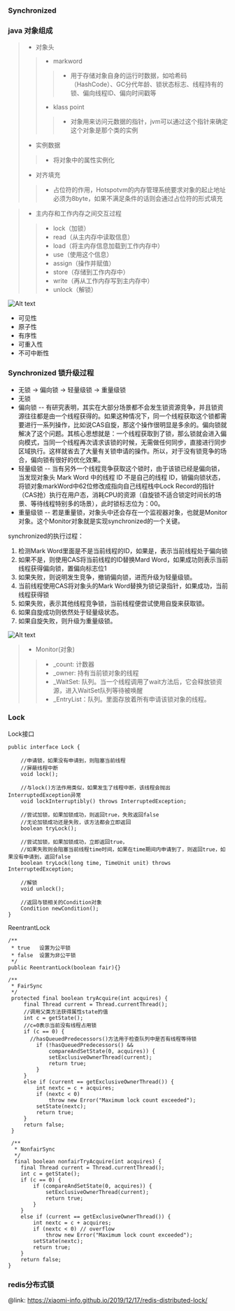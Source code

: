 ### Synchronized

### java 对象组成
>- 对象头
>>- markword
>>>- 用于存储对象自身的运行时数据，如哈希码（HashCode）、GC分代年龄、锁状态标志、线程持有的锁、偏向线程ID、偏向时间戳等
>>- klass point
>>>- 对象用来访问元数据的指针，jvm可以通过这个指针来确定这个对象是那个类的实例
>- 实例数据
>>- 将对象中的属性实例化
>- 对齐填充
>>- 占位符的作用，Hotspotvm的内存管理系统要求对象的起止地址必须为8byte，如果不满足条件的话则会通过占位符的形式填充

>- 主内存和工作内存之间交互过程
>>- lock（加锁）
>>- read（从主内存中读取信息）
>>- load（将主内存信息加载到工作内存中）
>>- use（使用这个信息）
>>- assign（操作并赋值）
>>- store（存储到工作内存中）
>>- write（再从工作内存写到主内存中）
>>- unlock（解锁）

![Alt text](https://img-blog.csdn.net/20141021095329497)

- 可见性
- 原子性
- 有序性
- 可重入性
- 不可中断性

### Synchronized 锁升级过程
- 无锁 -> 偏向锁 -> 轻量级锁 -> 重量级锁
- 无锁
- 偏向锁
-- 有研究表明，其实在大部分场景都不会发生锁资源竞争，并且锁资源往往都是由一个线程获得的。如果这种情况下，同一个线程获取这个锁都需要进行一系列操作，比如说CAS自旋，那这个操作很明显是多余的。偏向锁就解决了这个问题。其核心思想就是：一个线程获取到了锁，那么锁就会进入偏向模式，当同一个线程再次请求该锁的时候，无需做任何同步，直接进行同步区域执行。这样就省去了大量有关锁申请的操作。所以，对于没有锁竞争的场合，偏向锁有很好的优化效果。
- 轻量级锁
-- 当有另外一个线程竞争获取这个锁时，由于该锁已经是偏向锁，当发现对象头 Mark Word 中的线程 ID 不是自己的线程 ID，销偏向锁状态，将锁对象markWord中62位修改成指向自己线程栈中Lock Record的指针（CAS抢）执行在用户态，消耗CPU的资源（自旋锁不适合锁定时间长的场景、等待线程特别多的场景），此时锁标志位为：00。
- 重量级锁
-- 若是重量锁，对象头中还会存在一个监视器对象，也就是Monitor对象。这个Monitor对象就是实现synchronized的一个关键。

synchronized的执行过程：
1. 检测Mark Word里面是不是当前线程的ID，如果是，表示当前线程处于偏向锁
2. 如果不是，则使用CAS将当前线程的ID替换Mard Word，如果成功则表示当前线程获得偏向锁，置偏向标志位1
3. 如果失败，则说明发生竞争，撤销偏向锁，进而升级为轻量级锁。
4. 当前线程使用CAS将对象头的Mark Word替换为锁记录指针，如果成功，当前线程获得锁
5. 如果失败，表示其他线程竞争锁，当前线程便尝试使用自旋来获取锁。
6. 如果自旋成功则依然处于轻量级状态。
7. 如果自旋失败，则升级为重量级锁。

![Alt text](https://img-blog.csdnimg.cn/20200802155604236.jpeg?x-oss-process=image/watermark,type_ZmFuZ3poZW5naGVpdGk,shadow_10,text_aHR0cHM6Ly9ibG9nLmNzZG4ubmV0L3dlaXhpbl80MDkxMDM3Mg==,size_16,color_FFFFFF,t_70)

>- Monitor(对象)
>>- _count: 计数器
>>- _owner: 持有当前锁对象的线程
>>- _WaitSet: 队列。当一个线程调用了wait方法后，它会释放锁资源，进入WaitSet队列等待被唤醒
>>- _EntryList：队列。里面存放着所有申请该锁对象的线程。

### Lock
Lock接口
```
public interface Lock {

	//申请锁，如果没有申请到，则阻塞当前线程
	//屏蔽线程中断
    void lock();

	//与lock()方法作用类似，如果发生了线程中断，该线程会抛出InterruptedException异常
    void lockInterruptibly() throws InterruptedException;

	//尝试加锁，如果加锁成功，则返回true，失败返回false
	//无论加锁成功还是失败，该方法都会立即返回
    boolean tryLock();

	//尝试加锁，如果加锁成功，立即返回true，
	//如果失败则会阻塞当前线程time时间，如果在time期间内申请到了，则返回true，如果没有申请到，返回false
    boolean tryLock(long time, TimeUnit unit) throws InterruptedException;

	//解锁
	void unlock();

	//返回与锁相关的Condition对象
    Condition newCondition();
}
```

ReentrantLock
```
/**
 * true   设置为公平锁
 * false  设置为非公平锁
 */
public ReentrantLock(boolean fair){}

/**
 * FairSync
 */
 protected final boolean tryAcquire(int acquires) {
     final Thread current = Thread.currentThread();
     //调用父类方法获得属性state的值
     int c = getState();
     //c=0表示当前没有线程占用锁
     if (c == 0) {
       //hasQueuedPredecessors()方法用于检查队列中是否有线程等待锁
         if (!hasQueuedPredecessors() &&
             compareAndSetState(0, acquires)) {
             setExclusiveOwnerThread(current);
             return true;
         }
     }
     else if (current == getExclusiveOwnerThread()) {
         int nextc = c + acquires;
         if (nextc < 0)
             throw new Error("Maximum lock count exceeded");
         setState(nextc);
         return true;
     }
     return false;
 }

 /**
  * NonfairSync
  */
  final boolean nonfairTryAcquire(int acquires) {
    final Thread current = Thread.currentThread();
    int c = getState();
    if (c == 0) {
        if (compareAndSetState(0, acquires)) {
            setExclusiveOwnerThread(current);
            return true;
        }
    }
    else if (current == getExclusiveOwnerThread()) {
        int nextc = c + acquires;
        if (nextc < 0) // overflow
            throw new Error("Maximum lock count exceeded");
        setState(nextc);
        return true;
    }
    return false;
}

```

### redis分布式锁
@link: https://xiaomi-info.github.io/2019/12/17/redis-distributed-lock/
